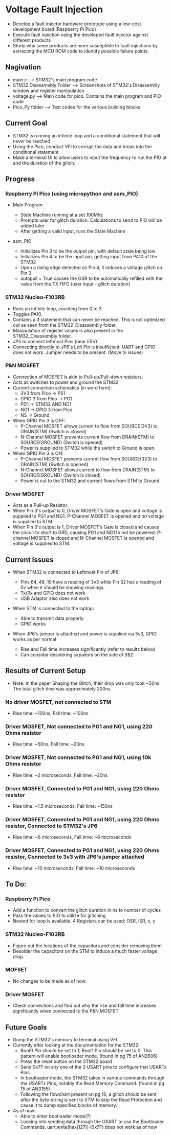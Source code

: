 # Voltage Fault Injection
- Develop a fault injector hardware prototype using a low-cost development board (Raspberry Pi Pico)
- Execute fault injection using the developed fault injector against different products
- Study why some products are more susceptible to fault injections by extracting the MCU ROM code to identify possible failure points.

## Nagivation
- main.c --> STM32's main program code
- STM32 Disassmebly Folder --> Screenshots of STM32's Disassembly window and register manipulation
- voltage.py --> Main code for pico. Contains the main program and PIO code
- Pico_Py folder --> Test codes for the various building blocks


## Current Goal
- STM32 is running an infinite loop and a conditional statement that will never be reached
- Using the Pico, conduct VFI to corrupt the data and break into the conditional statement
- Make a terminal UI to allow users to input the frequency to run the PIO at and the duration of the glitch.
   

## Progress
### Raspberry Pi Pico (using micropython and asm_PIO)
- Main Program
  - State Machine running at a set 100Mhz
  - Prompts user for glitch duration. Calculations to send to PIO will be added later
  - After getting a valid input, runs the State Machine
  
- asm_PIO
  - Initializes Pin 3 to be the output pin, with default state being low
  - Initializes Pin 4 to be the input pin, getting input from PA10 of the STM32
  - Upon a rising edge detected on Pin 4, it induces a voltage glitch on Pin 3
  - autopull = True causes the OSR to be automatically refilled with the value from the TX FIFO (user input - glitch duration)

### STM32 Nucleo-F103RB
- Runs an infinite loop, counting from 0 to 3.
- Toggles PA10. 
- Contains a if statement that can never be reached. This is not optimized out as seen from the STM32_Disassembly folder. 
- Manipulation of register values is also present in the STM32_Disassembly folder.
- JP5 to connect leftmost Pins (near E5V)
- Connecting directly to JP6's Left Pin is insufficient. UART and GPIO does not work. Jumper needs to be present. (Move to issues)

### P&N MOSFET
- Connection of MOSFET is akin to Pull-up/Pull-down resistors.
- Acts as switches to power and ground the STM32
- Current connection schematics (in word form):
  - 3V3 from Pico -> PS1
  - GPIO 3 from Pico -> PG1
  - PD1 -> STM32 AND ND1
  - NG1 -> GPIO 3 from Pico
  - NS -> Ground
- When GPIO Pin 3 is OFF:
  - P-Channel MOSFET allows current to flow from SOURCE(3V3) to DRAIN(STM) (Switch is closed)
  - N-Channel MOSFET prevents current flow from DRAIN(STM) to SOURCE(GROUND) (Switch is opened)
  - Power is supplied to STM32 while the switch to Ground is open. 
- When GPIO Pin 3 is ON:
  - P-Channel MOSFET prevents current flow from SOURCE(3V3) to DRAIN(STM) (Switch is opened)
  - N-Channel MOSFET allows current to flow from DRAIN(STM) to SOURCE(GROUND) (Switch is closed)
  - Power is cut to the STM32 and current flows from STM to Ground.
 
### Driver MOSFET
- Acts as a Pull-up Resistor.
- When Pin 3's output is 0, Driver MOSFET's Gate is open and voltage is supplied to PG1 and NG1. P-Channel MOSFET is opened and no voltage is supplied to STM.
- When Pin 3's output is 1, Driver MOSFET's Gate is closed and causes the circuit to short to GRD, causing PG1 and NG1 to not be powered. P-channel MOSFET is closed and N-Channel MOSFET is opened and voltage is supplied to STM.

## Current Issues
- When STM32 is connected to Leftmost Pin of JP6:
  - Pins 64, 48, 19 have a reading of 3v3 while Pin 32 has a reading of 0v when it should be showing readings. 
  - Tx/Rx and GPIO does not work
  - USB Adaptor also does not work
    
- When STM is connected to the laptop:
  - Able to transmit data properly
  - GPIO works
 
- When JP6's jumper is attached and power is supplied via 3v3, GPIO works as per normal
   - Rise and Fall time increases significantly (refer to results below)
   - Can consider desolering capaitors on the side of SB2

## Results of Current Setup
- Note: In the paper Shaping the Glitch, their drop was only took ~50ns. The total glitch time was approximately 200ns.
  
### No driver MOSFET, not connected to STM
- Rise time: ~100ns, Fall time: ~100ns

### Driver MOSFET, Not connected to PG1 and NG1, using 220 Ohms resistor
- Rise time: ~50ns, Fall time: ~20ns

### Driver MOSFET, Not connected to PG1 and NG1, using 10k Ohms resistor
- Rise time: ~2 microseconds, Fall time: ~20ns

### Driver MOSFET, Connected to PG1 and NG1, using 220 Ohms resistor
- Rise time: ~1.5 microseconds, Fall time: ~150ns

### Driver MOSFET, Connected to PG1 and NG1, using 220 Ohms resistor, Connected to STM32's JP6
- Rise time: ~6 microseconds, Fall time: ~6 microseconds

### Driver MOSFET, Connected to PG1 and NG1, using 220 Ohms resistor, Connected to 3v3 with JP6's jumper attached
- Rise time: ~10 microseconds, Fall time: ~10 microseconds



## To Do:
### Raspberry Pi Pico
- Add a function to convert the glitch duration in ns to number of cycles
- Pass the values to PIO to utilize for glitching
- Nested for loop is available. 4 Registers can be used: OSR, ISR, x, y


### STM32 Nucleo-F103RB
- Figure out the locations of the capacitors and consider removing them
- Desolder the capacitors on the STM to induce a much faster voltage drop. 

### MOFSET
- No changes to be made as of now.

### Driver MOSFET
- Check connections and find out why the rise and fall time increases significantly when connected to the P&N MOSFET

## Future Goals
- Dump the STM32's memory to terminal using VFI.
- Currently after looking at the documentation for the STM32:
  - Boot0 Pin should be set to 1, Boot1 Pin should be set to 0. This pattern will enable bootloader mode. (found in pg 75 of AN2606)
  - Press the reset button on the STM32 board
  - Send 0x7F on any one of the 3 USART pins to configure that USARTx Pins. 
  - In bootloader mode, the STM32 takes in various commands through the USARTx Pins, notably the Read Memory Command. (found in pg 15 of AN3155)
  - Following the flowchart present on pg 16, a glitch should be sent after the byte-string is sent to STM to skip the Read Protection and cause it to dump specified blocks of memory.
- As of now:
   - Able to enter bootloader mode(?)
   - Looking into sending data through the USART to use the Bootloader Commands. uart.write(hex(127)) (0x7F) does not work as of now
